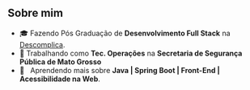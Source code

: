 <h2>Sobre mim</h2>

- 🎓 Fazendo Pós Graduação de **Desenvolvimento Full Stack** na <a href="https://descomplica.com.br/">Descomplica</a>.
- 💼 Trabalhando como **Tec. Operações** na **Secretaria de Segurança Pública de Mato Grosso**
- 🌱 &nbsp; Aprendendo mais sobre **Java | Spring Boot | Front-End | Acessibilidade na Web**.
